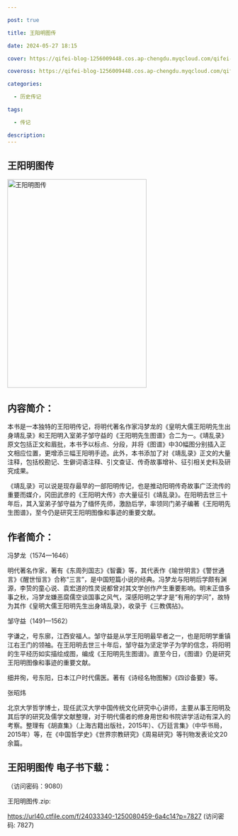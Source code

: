 ```yaml
---

post: true

title: 王阳明图传

date: 2024-05-27 18:15

cover: https://qifei-blog-1256009448.cos.ap-chengdu.myqcloud.com/qifei-blog/65f6e42b9f345e8d03326a43.jpg

coveross: https://qifei-blog-1256009448.cos.ap-chengdu.myqcloud.com/qifei-blog/65f6e42b9f345e8d03326a43.jpg

categories:

  - 历史传记

tags:

  - 传记

description:
---
```


##  王阳明图传

<img alt="王阳明图传 " class="aligncenter loaded" data-was-processed="true" decoding="async" fetchpriority="high" height="471" src="https://qifei-blog-1256009448.cos.ap-chengdu.myqcloud.com/qifei-blog/65f6e42b9f345e8d03326a43.jpg " style="cursor: zoom-in;" width="314"/>

## 内容简介：

本书是一本独特的王阳明传记，将明代著名作家冯梦龙的《皇明大儒王阳明先生出身靖乱录》和王阳明入室弟子邹守益的《王阳明先生图谱》合二为一。《靖乱录》原文包括正文和眉批，本书予以标点、分段，并将《图谱》中30幅图分别插入正文相应位置，更增添三幅王阳明手迹。此外，本书添加了对《靖乱录》正文的大量注释，包括校勘记、生僻词语注释、引文查证、传奇故事增补、征引相关史料及研究成果。

《靖乱录》可以说是现存最早的一部阳明传记，也是推动阳明传奇故事广泛流传的重要而媒介，冈田武彦的《王阳明大传》亦大量征引《靖乱录》。在阳明去世三十年后，其入室弟子邹守益为了缅怀先师，激励后学，率领同门弟子编著《王阳明先生图谱》，至今仍是研究王阳明图像和事迹的重要文献。

## 作者简介：

冯梦龙（1574—1646）

明代著名作家，著有《东周列国志》《智囊》等，其代表作《喻世明言》《警世通言》《醒世恒言》合称“三言”，是中国短篇小说的经典。冯梦龙与阳明后学颇有渊源，李贽的童心说、袁宏道的性灵说都曾对其文学创作产生重要影响。明末正值多事之秋，冯梦龙嫌恶腐儒空谈国事之风气，深感阳明之学才是“有用的学问”，故特为其作《皇明大儒王阳明先生出身靖乱录》，收录于《三教偶拈》。

邹守益（1491—1562）

字谦之，号东廓，江西安福人。邹守益是从学王阳明最早者之一，也是阳明学重镇江右王门的领袖。在王阳明去世三十年后，邹守益为坚定学子为学的信念，将阳明的生平经历如实描绘成图，编成《王阳明先生图谱》。直至今日，《图谱》仍是研究王阳明图像和事迹的重要文献。

细井徇，号东阳，日本江户时代儒医。著有《诗经名物图解》《四诊备要》等。

张昭炜

北京大学哲学博士，现任武汉大学中国传统文化研究中心讲师，主要从事王阳明及其后学的研究及儒学文献整理，对于明代儒者的修身用世和书院讲学活动有深入的考察。整理有《胡直集》（上海古籍出版社，2015年）、《万廷言集》（中华书局，2015年）等，在《中国哲学史》《世界宗教研究》《周易研究》等刊物发表论文20余篇。

## 王阳明图传 电子书下载：

 （访问密码：9080）

王阳明图传.zip: 

https://url40.ctfile.com/f/24033340-1250080459-6a4c14?p=7827 (访问密码: 7827)

